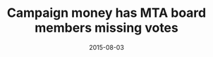 ---
layout: post
title:  "Campaign money has MTA board members missing votes"
date:   2015-08-03
link: http://www.latimes.com/local/cityhall/la-me-0803-metro-fundraising-20150803-story.html
type: link
---